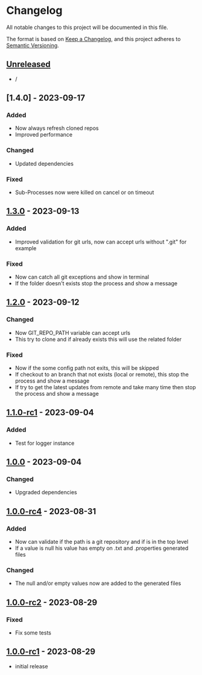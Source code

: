 # Changelog

All notable changes to this project will be documented in this file.

The format is based on [Keep a Changelog],
and this project adheres to [Semantic Versioning].

## [Unreleased]

- /

## [1.4.0] - 2023-09-17

### Added

- Now always refresh cloned repos
- Improved performance

### Changed

- Updated dependencies

### Fixed

- Sub-Processes now were killed on cancel or on timeout

## [1.3.0] - 2023-09-13

### Added

- Improved validation for git urls, now can accept urls without ".git" for example

### Fixed

- Now can catch all git exceptions and show in terminal
- If the folder doesn't exists stop the process and show a message

## [1.2.0] - 2023-09-12

### Changed

- Now GIT_REPO_PATH variable can accept urls
- This try to clone and if already exists this will use the related folder

### Fixed

-  Now if the some config path not exits, this will be skipped
-  If checkout to an branch that not exists (local or remote), this stop the process and show a message
-  If try to get the latest updates from remote and take many time then stop the process and show a message


## [1.1.0-rc1] - 2023-09-04

### Added

- Test for logger instance


## [1.0.0] - 2023-09-04

### Changed

- Upgraded dependencies


## [1.0.0-rc4] - 2023-08-31

### Added

- Now can validate if the path is a git repository and if is in the top level
- If a value is null his value has empty on .txt and .properties generated files

### Changed

- The null and/or empty values now are added to the generated files

## [1.0.0-rc2] - 2023-08-29

### Fixed

- Fix some tests

## [1.0.0-rc1] - 2023-08-29

- initial release

<!-- Links -->
[keep a changelog]: https://keepachangelog.com/en/1.0.0/
[semantic versioning]: https://semver.org/spec/v2.0.0.html

<!-- Versions -->
[unreleased]: https://github.com/jsilverdev/config_props_extractor/compare/latest...HEAD
[1.3.0]: https://github.com/jsilverdev/config_props_extractor/compare/63af415f9b081af52ff225e805e97820a3f750fd...v1.3.0
[1.2.0]: https://github.com/jsilverdev/config_props_extractor/compare/c20a5ab37c83ec9a52258a342fbdca4c44a9ce5d...v1.2.0
[1.1.0-rc1]: https://github.com/jsilverdev/config_props_extractor/compare/20b9c43ca34750283b567afaf96cc588e766f901...v1.1.0-rc1
[1.0.0]: https://github.com/jsilverdev/config_props_extractor/compare/e31f2c8cdf0cde3b42d38d78cef492b8e3bba99a...v1.0.0
[1.0.0-rc4]: https://github.com/jsilverdev/config_props_extractor/compare/a42c67bb7a3e4de6db647d2bd9eb374c264dcc54...v1.0.0-rc4
[1.0.0-rc2]: https://github.com/jsilverdev/config_props_extractor/compare/b73a358adaba2b88f262b1e21cb597151a36a96e...v1.0.0-rc2
[1.0.0-rc1]: https://github.com/jsilverdev/config_props_extractor/releases/tag/v1.0.0-rc1